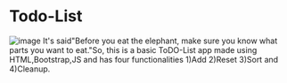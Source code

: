 # Todo-List
![image](https://user-images.githubusercontent.com/64662549/111040758-a3811180-845a-11eb-8cb0-8509b4b71856.png)
It's said"Before you eat the elephant, make sure you know what parts you want to eat."So, this is a basic ToDO-List app made using HTML,Bootstrap,JS and has four functionalities
1)Add 2)Reset 3)Sort and 4)Cleanup.
